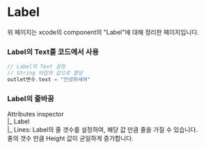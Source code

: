 # Label
 위 페이지는 xcode의 component의 "Label"에 대해 정리한 페이지입니다.    
 
 ### Label의 Text를 코드에서 사용 
 ```swift
// Label의 Text 설정
// String 타입의 값으로 할당
outlet변수.text = "안녕하세여"
```
 
 ### Label의 줄바꿈
 Attributes inspector     
 |_ Label     
    |_ Lines: Label의 줄 갯수를 설정하여, 해당 값 만큼 줄을 가질 수 있습니다.    
              줄의 갯수 만큼 Height 값이 균일하게 증가합니다.     


